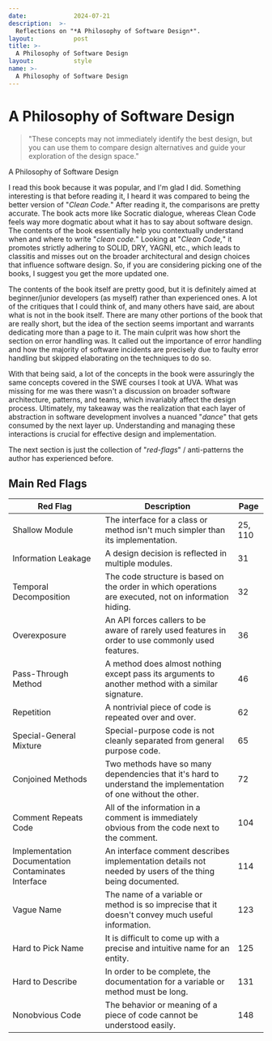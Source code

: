 ```yaml
---
date:             2024-07-21
description:  >-
  Reflections on "*A Philosophy of Software Design*".
layout:           post
title: >-
  A Philosophy of Software Design
layout:           style
name: >-
  A Philosophy of Software Design
---
```


# A Philosophy of Software Design

> "These concepts may not immediately identify the best design, but you can use them to compare design alternatives and guide your exploration of the design space."
<figcaption class="blockquote-footer">A Philosophy of Software Design</figcaption>

I read this book because it was popular, and I'm glad I did. Something interesting is that before reading it, I heard it was compared to being the better version of "*Clean Code.*" After reading it, the comparisons are pretty accurate. The book acts more like Socratic dialogue, whereas Clean Code feels way more dogmatic about what it has to say about software design. The contents of the book essentially help you contextually understand when and where to write "*clean code.*" Looking at "*Clean Code,*" it promotes strictly adhering to SOLID, DRY, YAGNI, etc., which leads to classitis and misses out on the broader architectural and design choices that influence software design. So, if you are considering picking one of the books, I suggest you get the more updated one.

The contents of the book itself are pretty good, but it is definitely aimed at beginner/junior developers (as myself) rather than experienced ones. A lot of the critiques that I could think of, and many others have said, are about what is not in the book itself. There are many other portions of the book that are really short, but the idea of the section seems important and warrants dedicating more than a page to it. The main culprit was how short the section on error handling was. It called out the importance of error handling and how the majority of software incidents are precisely due to faulty error handling but skipped elaborating on the techniques to do so.

With that being said, a lot of the concepts in the book were assuringly the same concepts covered in the SWE courses I took at UVA. What was missing for me was there wasn't a discussion on broader software architecture, patterns, and teams, which invariably affect the design process. Ultimately, my takeaway was the realization that each layer of abstraction in software development involves a nuanced "*dance*" that gets consumed by the next layer up. Understanding and managing these interactions is crucial for effective design and implementation.

The next section is just the collection of "*red-flags*" / anti-patterns the author has experienced before.

## Main Red Flags

| Red Flag                                    | Description                                                                                                    | Page |
|------------------------------------------|----------------------------------------------------------------------------------------------------------------|------|
| Shallow Module                           | The interface for a class or method isn't much simpler than its implementation.                                | 25, 110 |
| Information Leakage                      | A design decision is reflected in multiple modules.                                                             | 31   |
| Temporal Decomposition                   | The code structure is based on the order in which operations are executed, not on information hiding.            | 32   |
| Overexposure                             | An API forces callers to be aware of rarely used features in order to use commonly used features.                | 36   |
| Pass-Through Method                      | A method does almost nothing except pass its arguments to another method with a similar signature.               | 46   |
| Repetition                               | A nontrivial piece of code is repeated over and over.                                                            | 62   |
| Special-General Mixture                  | Special-purpose code is not cleanly separated from general purpose code.                                         | 65   |
| Conjoined Methods                        | Two methods have so many dependencies that it's hard to understand the implementation of one without the other.  | 72   |
| Comment Repeats Code                     | All of the information in a comment is immediately obvious from the code next to the comment.                      | 104  |
| Implementation Documentation Contaminates Interface | An interface comment describes implementation details not needed by users of the thing being documented.        | 114  |
| Vague Name                               | The name of a variable or method is so imprecise that it doesn't convey much useful information.                  | 123  |
| Hard to Pick Name                        | It is difficult to come up with a precise and intuitive name for an entity.                                      | 125  |
| Hard to Describe                         | In order to be complete, the documentation for a variable or method must be long.                                | 131  |
| Nonobvious Code                          | The behavior or meaning of a piece of code cannot be understood easily.                                           | 148  |
